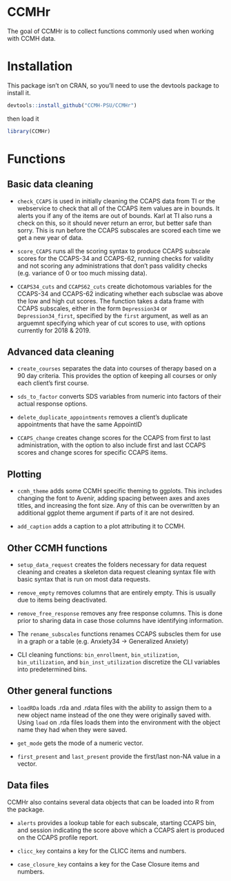 
<!-- README.md is generated from README.Rmd. Please edit that file -->

# CCMHr

The goal of CCMHr is to collect functions commonly used when working
with CCMH data.

# Installation

This package isn’t on CRAN, so you’ll need to use the devtools package
to install it.

``` r
devtools::install_github("CCMH-PSU/CCMHr")
```

then load it

``` r
library(CCMHr)
```

# Functions

## Basic data cleaning

  - `check_CCAPS` is used in initially cleaning the CCAPS data from TI
    or the webservice to check that all of the CCAPS item values are in
    bounds. It alerts you if any of the items are out of bounds. Karl at
    TI also runs a check on this, so it should never return an error,
    but better safe than sorry. This is run before the CCAPS subscales
    are scored each time we get a new year of data.

  - `score_CCAPS` runs all the scoring syntax to produce CCAPS subscale
    scores for the CCAPS-34 and CCAPS-62, running checks for validity
    and not scoring any administrations that don’t pass validity checks
    (e.g. variance of 0 or too much missing data).

  - `CCAPS34_cuts` and `CCAPS62_cuts` create dichotomous variables for
    the CCAPS-34 and CCAPS-62 indicating whether each subsclae was above
    the low and high cut scores. The function takes a data frame with
    CCAPS subscales, either in the form `Depression34` or
    `Depression34_first`, specified by the `first` argument, as well as
    an arguemnt specifying which year of cut scores to use, with options
    currently for 2018 & 2019.

<!-- `check_column_classes` -->

## Advanced data cleaning

  - `create_courses` separates the data into courses of therapy based on
    a 90 day criteria. This provides the option of keeping all courses
    or only each client’s first course.

  - `sds_to_factor` converts SDS variables from numeric into factors of
    their actual response options.

  - `delete_duplicate_appointments` removes a client’s duplicate
    appointments that have the same AppointID

  - `CCAPS_change` creates change scores for the CCAPS from first to
    last administration, with the option to also include first and last
    CCAPS scores and change scores for specific CCAPS items.

## Plotting

  - `ccmh_theme` adds some CCMH specific theming to ggplots. This
    includes changing the font to Avenir, adding spacing between axes
    and axes titles, and increasing the font size. Any of this can be
    overwritten by an additional ggplot theme argument if parts of it
    are not desired.

  - `add_caption` adds a caption to a plot attributing it to CCMH.

## Other CCMH functions

  - `setup_data_request` creates the folders necessary for data request
    cleaning and creates a skeleton data request cleaning syntax file
    with basic syntax that is run on most data requests.

  - `remove_empty` removes columns that are entirely empty. This is
    usually due to items being deactivated.

  - `remove_free_response` removes any free response columns. This is
    done prior to sharing data in case those columns have identifying
    information.

  - The `rename_subscales` functions renames CCAPS subscles them for use
    in a graph or a table (e.g. Anxiety34 -\> Generalized Anxiety)

  - CLI cleaning functions: `bin_enrollment`, `bin_utilization`,
    `bin_utilization`, and `bin_inst_utilization` discretize the CLI
    variables into predetermined bins.

## Other general functions

  - `loadRDa` loads .rda and .rdata files with the ability to assign
    them to a new object name instead of the one they were originally
    saved with. Using `load` on .rda files loads them into the
    environment with the object name they had when they were saved.

  - `get_mode` gets the mode of a numeric vector.

  - `first_present` and `last_present` provide the first/last non-NA
    value in a vector.

## Data files

CCMHr also contains several data objects that can be loaded into R from
the package.

  - `alerts` provides a lookup table for each subscale, starting CCAPS
    bin, and session indicating the score above which a CCAPS alert is
    produced on the CCAPS profile report.

  - `clicc_key` contains a key for the CLICC items and numbers.

  - `case_closure_key` contains a key for the Case Closure items and
    numbers.
